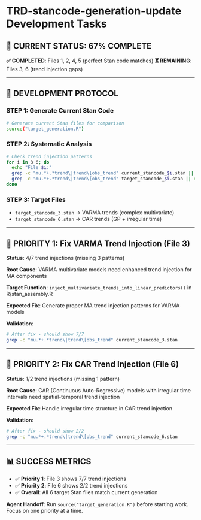 # TRD-stancode-generation-update Development Tasks

## 🎯 **CURRENT STATUS: 67% COMPLETE** 

**✅ COMPLETED**: Files 1, 2, 4, 5 (perfect Stan code matches)
**⏳ REMAINING**: Files 3, 6 (trend injection gaps)

---

## 🔧 **DEVELOPMENT PROTOCOL**

### **STEP 1: Generate Current Stan Code** 
```bash
# Generate current Stan files for comparison
source("target_generation.R")
```

### **STEP 2: Systematic Analysis**
```bash
# Check trend injection patterns 
for i in 3 6; do
  echo "File $i:"
  grep -c "mu.*+.*trend\|trend\[obs_trend" current_stancode_$i.stan || echo "  MISSING trend injection"
  grep -c "mu.*+.*trend\|trend\[obs_trend" target_stancode_$i.stan || echo "  Expected trend injection"
done
```

### **STEP 3: Target Files**
- `target_stancode_3.stan` → VARMA trends (complex multivariate)
- `target_stancode_6.stan` → CAR trends (GP + irregular time)

---

## 🚨 **PRIORITY 1: Fix VARMA Trend Injection (File 3)**

**Status**: 4/7 trend injections (missing 3 patterns)

**Root Cause**: VARMA multivariate models need enhanced trend injection for MA components

**Target Function**: `inject_multivariate_trends_into_linear_predictors()` in R/stan_assembly.R

**Expected Fix**: Generate proper MA trend injection patterns for VARMA models

**Validation**: 
```bash
# After fix - should show 7/7
grep -c "mu.*+.*trend\|trend\[obs_trend" current_stancode_3.stan
```

---

## 🚨 **PRIORITY 2: Fix CAR Trend Injection (File 6)**

**Status**: 1/2 trend injections (missing 1 pattern) 

**Root Cause**: CAR (Continuous Auto-Regressive) models with irregular time intervals need spatial-temporal trend injection

**Expected Fix**: Handle irregular time structure in CAR trend injection

**Validation**:
```bash  
# After fix - should show 2/2
grep -c "mu.*+.*trend\|trend\[obs_trend" current_stancode_6.stan
```

---

## 📊 **SUCCESS METRICS**

- ✅ **Priority 1**: File 3 shows 7/7 trend injections  
- ✅ **Priority 2**: File 6 shows 2/2 trend injections
- ✅ **Overall**: All 6 target Stan files match current generation

**Agent Handoff**: Run `source("target_generation.R")` before starting work. Focus on one priority at a time.